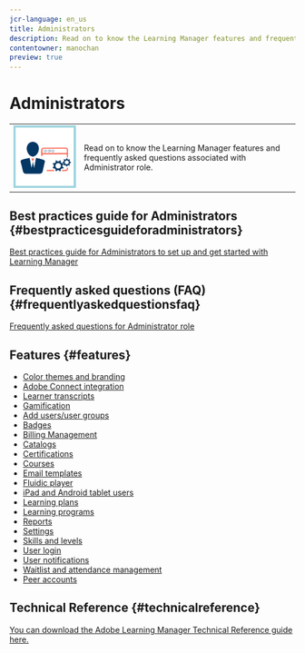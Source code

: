 ```yaml
---
jcr-language: en_us
title: Administrators
description: Read on to know the Learning Manager features and frequently asked questions associated with Administrator role.
contentowner: manochan
preview: true
---
```



# Administrators

<table> 
 <tbody>
  <tr> 
   <td><img src="assets/administrator2.png"></td> 
   <td><p>Read on to know the Learning Manager features and frequently asked questions associated with Administrator role. </p></td> 
  </tr> 
 </tbody>
</table>

## Best practices guide for Administrators {#bestpracticesguideforadministrators}

[Best practices guide for Administrators to set up and get started with Learning Manager](administrators/getting-started.md)

## Frequently asked questions (FAQ) {#frequentlyaskedquestionsfaq}

[Frequently asked questions for Administrator role](administrators/frequently-asked-questions-for-administrators.md)

## Features {#features}

* [Color themes and branding](administrators/feature-summary/themes.md)
* [Adobe Connect integration](administrators/feature-summary/adobeconnect-integration.md)
* [Learner transcripts](/captivate-prime/administrators/feature-summary/learner-transcripts.html)
* [Gamification](administrators/feature-summary/gamification.md)
* [Add users/user groups](administrators/feature-summary/add-users-user-groups.md)
* [Badges](administrators/feature-summary/badges.md)
* [Billing Management](administrators/feature-summary/billing-management.md)
* [Catalogs](administrators/feature-summary/catalogs.md)
* [Certifications](administrators/feature-summary/certifications.md)
* [Courses](administrators/feature-summary/courses.md)
* [Email templates](administrators/feature-summary/email-templates.md)
* [Fluidic player](administrators/feature-summary/fluidic-player.md)
* [iPad and Android tablet users](administrators/feature-summary/ipad-android-tablet-users.md)
* [Learning plans](administrators/feature-summary/learning-plans.md)
* [Learning programs](administrators/feature-summary/learning-programs.md)
* [Reports](administrators/feature-summary/reports.md)
* [Settings](administrators/feature-summary/settings.md)
* [Skills and levels](administrators/feature-summary/skills-levels.md)
* [User login](administrators/feature-summary/user-login.md)
* [User notifications](administrators/feature-summary/user-notifications.md)
* [Waitlist and attendance management](administrators/feature-summary/waitlist-attendance-management.md)
* [Peer accounts](administrators/feature-summary/peer-account.md)

## Technical Reference {#technicalreference}

[You can download the Adobe Learning Manager Technical Reference guide here.](assets/technicaloverview.pdf)

